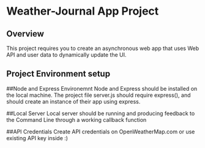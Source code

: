 # Weather-Journal App Project

## Overview
This project requires you to create an asynchronous web app that uses Web API and user data to dynamically update the UI. 

## Project Environment setup

  ##Node and Express Environemnt
  Node and Express should be installed on the local machine. The project file server.js should require express(), and should create an instance of their app using express.
  
  ##Local Server
  Local server should be running and producing feedback to the Command Line through a working callback function
  
  ##API Credentials
  Create API credentials on OpenWeatherMap.com or use existing API key inside :)



